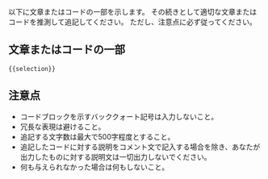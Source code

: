 以下に文章またはコードの一部を示します。
その続きとして適切な文章またはコードを推測して追記してください。
ただし、注意点に必ず従ってください。

## 文章またはコードの一部
```{{filetype}}
{{selection}}
```

## 注意点
- コードブロックを示すバッククォート記号は入力しないこと。
- 冗長な表現は避けること。
- 追記する文字数は最大で500字程度とすること。
- 追記したコードに対する説明をコメント文で記入する場合を除き、あなたが出力したものに対する説明文は一切出力しないでください。
- 何も与えられなかった場合は何もしないこと。
